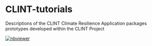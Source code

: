 # CLINT-tutorials
Descriptions of the CLINT Climate Resilience Application packages prototypes developed within the CLINT Project

[![nbviewer](https://img.shields.io/badge/jupyter-nbviewer-orange.svg)](https://nbviewer.jupyter.org/github/climateintelligence/CLINT-tutorials/tree/main/notebooks/)


